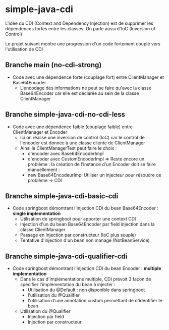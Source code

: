 # simple-java-cdi

L'idée du CDI (Context and Dependency Injection) est de supprimer les dépendences fortes
entre les classes. On parle aussi d'IoC (Inversion of Control)

Le projet suivant montre une progression d'un code fortement couplé vers l'utilisation de CDI

## Branche main (no-cdi-strong)
- Code avec une dépendence forte (couplage fort) entre ClientManager et Base64Encoder
  - L'encodage des informations ne peut se faire qu'avec la classe Base64Encoder car elle est déclarée au sein de la classe ClientManager

## Branche simple-java-cdi-no-cdi-less
- Code avec une dépendence faible (couplage faible) entre ClientManager et Encoder
  - Ici on réalise une inversion de control (IoC) car le control de l'encoder est donnée à une classe cliente de ClientManager
  - Ainsi le ClientManagerTest peut faire le choix :
    - d'encoder avec Base64EncoderImpl
    - d'encoder avec CustomEncoderImpl
      => Reste encore un problème : la création de l'instance d'un Encoder doit se faire manuellement :
    - new Base64EncodeurImpl
      Utiliser un injecteur pour résoudre ce problème -> CDI

## Branche simple-java-cdi-basic-cdi
- Code springboot démontrant l'injection CDI du bean Base64Encoder : **single implementation**
  - Utilisation de springboot pour apporter une context CDI
  - Injection d'un du bean Base64Encoder par field injection dans la classe ClientManager
  - Passage en Injection par constructeur (IoC plus souple)
  - Tentative d'injection d'un bean non managé (NotBeanService)

## Branche simple-java-cdi-qualifier-cdi
- Code springboot démontrant l'injection CDI du bean Encoder : **multiple implementation**
  - Dans le cas d'implémentations multiple, CDI prévoit 3 facon de spécifier l'implémentation du bean à injecter :
    - Utilisation du @Default : non disponible dans springboot
    - l'utilisation du @Qualifier
    - l'utilisation d'une annotation custom permettant de d'identifier le bean
  - Utilisation du @Qualifier
    - Injection par field
    - Injection par constructeur